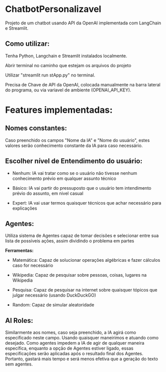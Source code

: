 # ChatbotPersonalizavel
Projeto de um chatbot usando API da OpenAI implementada com LangChain e Streamlit.
## Como utilizar:
  Tenha Python, Langchain e Streamlit instalados localmente.
  
  Abrir terminal no caminho que estejam os arquivos do projeto
  
  Utilizar "streamlit run stApp.py" no terminal.
  
  Precisa de Chave de API da OpenAI, colocada manualmente na barra lateral do programa, ou via variavel de ambiente (OPENAI_API_KEY).

# Features implementadas:

## Nomes constantes:
  Caso preenchido os campos "Nome da IA" e "Nome do usuário", estes valores serão conhecimento constante da IA para caso necessário.
  
## Escolher nível de Entendimento do usuário:
- Nenhum: IA vai tratar como se o usuário não tivesse nenhum conhecimento prévio em qualquer assunto técnico

- Básico: IA vai partir do pressuposto que o usuário tem intendimento prévio do assunto, em nivel casual

- Expert: IA vai usar termos quaisquer técnicos que achar necessário para explicações

## Agentes:

  Utiliza sistema de Agentes capaz de tomar decisões e selecionar entre sua lista de possíveis ações, assim dividindo o problema em partes
  
  **Ferramentas:**
  
- Matemática: Capaz de solucionar operações algébricas e fazer cálculos caso for necessário
    
- Wikipedia: Capaz de pesquisar sobre pessoas, coisas, lugares na Wikipedia
    
- Pesquisa: Capaz de pesquisar na internet sobre quaisquer tópicos que julgar necessário (usando DuckDuckGO)

- Random: Capaz de simular aleatoridade

## AI Roles:
  Similarmente aos nomes, caso seja preenchido, a IA agirá como especificado neste campo. Usando quaisquer maneirimos e atuando como desejado.
  Como agentes impedem a IA de agir de qualquer maneira específica, enquanto a opção de Agentes estiver ligado, essas especificações serão aplicadas após o resultado final dos Agentes.
  Portanto, gastará mais tempo e será menos efetiva que a geração do texto sem agentes.
